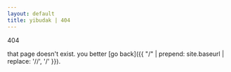 ```yaml
---
layout: default
title: yibudak | 404
---
```


404

that page doesn't exist.
you better [go back]({{ "/" | prepend: site.baseurl | replace: '//', '/' }}).